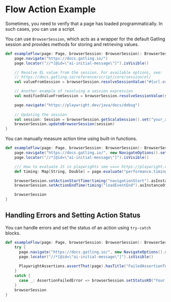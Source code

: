 # Flow Action Example

Sometimes, you need to verify that a page has loaded programmatically. In such cases, you can use a script.

You can use `BrowserSession`, which acts as a wrapper for the default Gatling session and provides methods for storing and retrieving values.

```scala
def exampleFlow(page: Page, browserSession: BrowserSession): BrowserSession = {
    page.navigate("https://docs.gatling.io/")
    page.locator("//*[@id=\"ai-initial-message\"]").isVisible()

    // Resolve EL value from the session. For available options, see:
    // https://docs.gatling.io/reference/script/core/session/el/
    val valueFromSession = browserSession.resolveSessionValue("#{url.exists()}")

    // Another example of resolving a session expression
    val modifiedValueFromSession = browserSession.resolveSessionValue(session => s"${session("url").as[String]}updated")

    page.navigate("https://playwright.dev/java/docs/debug")
    
    // Updating the session
    val session: Session = browserSession.getScalaSession().set("your_args", page.title())
    browserSession.updateBrowserSession(session)
}
```

You can manually measure action time using built-in functions.

```scala
def exampleFlow(page: Page, browserSession: BrowserSession): BrowserSession = {
    page.navigate("https://docs.gatling.io/", new NavigateOptions().setWaitUntil(NETWORKIDLE))
    page.locator("//*[@id=\"ai-initial-message\"]").isVisible()

    /// How to evaluate JS in playwrights see ===> https://playwright.dev/java/docs/evaluating
    def timing: Map[String, Double] = page.evaluate("performance.timing").asInstanceOf[java.util.Map[String, Double]].asScala.toMap

    browserSession.setActionStartTime(timing("navigationStart").asInstanceOf[Long])
    browserSession.setActionEndTime(timing("loadEventEnd").asInstanceOf[Long])

    browserSession
}
```

## Handling Errors and Setting Action Status

You can handle errors and set the status of an action using `try-catch` blocks.

```scala
def exampleFlow(page: Page, browserSession: BrowserSession): BrowserSession = {
    try {
      page.navigate("https://docs.gatling.io/", new NavigateOptions().setWaitUntil(NETWORKIDLE))
      page.locator("//*[@id=\"ai-initial-message\"]").isVisible()
      
      PlaywrightAssertions.assertThat(page).hasTitle("FailedAssertionText")
    }
    catch {
      case _: AssertionFailedError => browserSession.setStatusKO("Your custom textAssertion")
    }
    browserSession
}
```